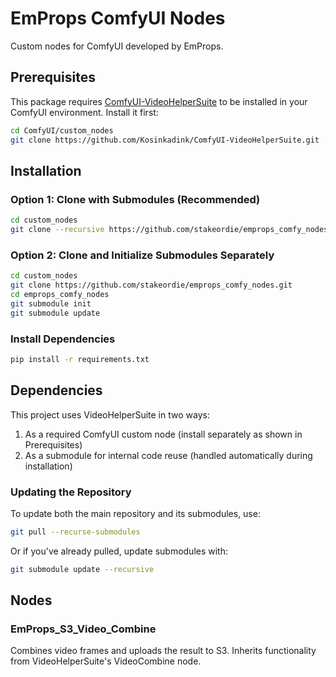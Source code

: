 # EmProps ComfyUI Nodes

Custom nodes for ComfyUI developed by EmProps.

## Prerequisites

This package requires [ComfyUI-VideoHelperSuite](https://github.com/Kosinkadink/ComfyUI-VideoHelperSuite) to be installed in your ComfyUI environment. Install it first:

```bash
cd ComfyUI/custom_nodes
git clone https://github.com/Kosinkadink/ComfyUI-VideoHelperSuite.git
```

## Installation

### Option 1: Clone with Submodules (Recommended)
```bash
cd custom_nodes
git clone --recursive https://github.com/stakeordie/emprops_comfy_nodes.git
```

### Option 2: Clone and Initialize Submodules Separately
```bash
cd custom_nodes
git clone https://github.com/stakeordie/emprops_comfy_nodes.git
cd emprops_comfy_nodes
git submodule init
git submodule update
```

### Install Dependencies
```bash
pip install -r requirements.txt
```

## Dependencies

This project uses VideoHelperSuite in two ways:
1. As a required ComfyUI custom node (install separately as shown in Prerequisites)
2. As a submodule for internal code reuse (handled automatically during installation)

### Updating the Repository

To update both the main repository and its submodules, use:
```bash
git pull --recurse-submodules
```

Or if you've already pulled, update submodules with:
```bash
git submodule update --recursive
```

## Nodes

### EmProps_S3_Video_Combine
Combines video frames and uploads the result to S3. Inherits functionality from VideoHelperSuite's VideoCombine node.